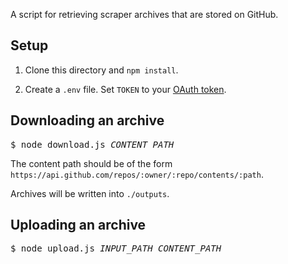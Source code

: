 A script for retrieving scraper archives that are stored on GitHub.

## Setup

1. Clone this directory and `npm install`.

2. Create a `.env` file. Set `TOKEN` to your [OAuth token](https://help.github.com/articles/creating-an-access-token-for-command-line-use).

## Downloading an archive

<pre>
$ node download.js <var>CONTENT_PATH</var>
</pre>

The content path should be of the form `https://api.github.com/repos/:owner/:repo/contents/:path`.

Archives will be written into `./outputs`.

## Uploading an archive

<pre>
$ node upload.js <var>INPUT_PATH</var> <var>CONTENT_PATH</var>
